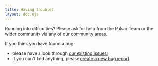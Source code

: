 ```yaml
---
title: Having trouble?
layout: doc.ejs
---
```


Running into difficulties? Please ask for help from the Pulsar Team or the wider community via any of our [community areas](/docs/community).

If you think you have found a bug:

* please have a look through [our existing
issues](https://github.com/pulsar-edit/pulsar/issues);
* if you can't find anything, please [create a new bug report](https://github.com/pulsar-edit/pulsar/issues/new?assignees=&labels=bug%2Ctriage&projects=&template=bug-report.yml).
